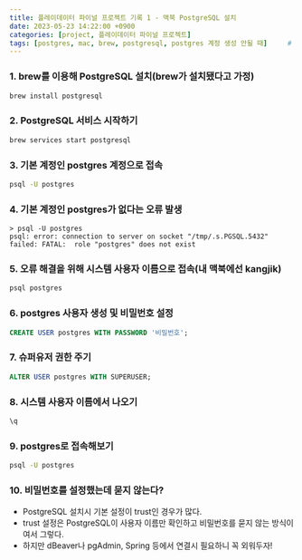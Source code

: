 ```yaml
---
title: 플레이데이터 파이널 프로젝트 기록 1 - 맥북 PostgreSQL 설치
date: 2023-05-23 14:22:00 +0900
categories: [project, 플레이데이터 파이널 프로젝트]
tags: [postgres, mac, brew, postgresql, postgres 계정 생성 안될 때]     # TAG names should always be lowercase
---
```


### 1. brew를 이용해 PostgreSQL 설치(brew가 설치됐다고 가정)

```bash
brew install postgresql
```

### 2. PostgreSQL 서비스 시작하기

```bash
brew services start postgresql
```

### 3. 기본 계정인 postgres 계정으로 접속

```bash
psql -U postgres
```

### 4. 기본 계정인 postgres가 없다는 오류 발생

```
> psql -U postgres
psql: error: connection to server on socket "/tmp/.s.PGSQL.5432" failed: FATAL:  role "postgres" does not exist
```

### 5. 오류 해결을 위해 시스템 사용자 이름으로 접속(내 맥북에선 kangjik)

```bash
psql postgres
```

### 6. postgres 사용자 생성 및 비밀번호 설정

```sql
CREATE USER postgres WITH PASSWORD '비밀번호';
```

### 7. 슈퍼유저 권한 주기

```sql
ALTER USER postgres WITH SUPERUSER;
```

### 8. 시스템 사용자 이름에서 나오기

```sql
\q
```

### 9. postgres로 접속해보기

```bash
psql -U postgres
```

### 10. 비밀번호를 설정했는데 묻지 않는다?
- PostgreSQL 설치시 기본 설정이 trust인 경우가 많다.
- trust 설정은 PostgreSQL이 사용자 이름만 확인하고 비밀번호를 묻지 않는 방식이여서 그렇다.
- 하지만 dBeaver나 pgAdmin, Spring 등에서 연결시 필요하니 꼭 외워두자!